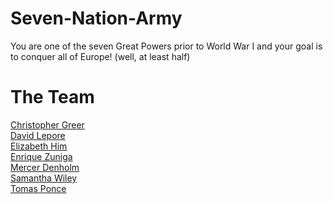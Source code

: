 # Seven-Nation-Army
You are one of the seven Great Powers prior to World War I and your goal is to conquer all of Europe! (well, at least half)

# The Team
[Christopher Greer](https://github.com/BornIncompetence)\
[David Lepore](https://github.com/Davidlepore)\
[Elizabeth Him](https://github.com/elizabethhim/)\
[Enrique Zuniga](https://github.com/zuniganoel)\
[Mercer Denholm](https://github.com/MataMercer)\
[Samantha Wiley](https://github.com/samanthawiley)\
[Tomas Ponce](https://github.com/Ponce-1)
